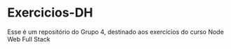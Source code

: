 # Exercicios-DH

Esse é um repositório do Grupo 4, destinado aos exercícios do curso Node Web Full Stack
